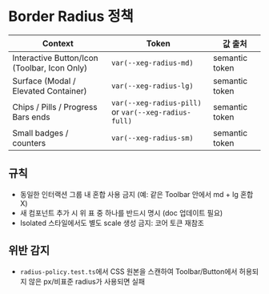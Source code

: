 # Border Radius 정책

| Context                                      | Token                                                | 값 출처        |
| -------------------------------------------- | ---------------------------------------------------- | -------------- |
| Interactive Button/Icon (Toolbar, Icon Only) | `var(--xeg-radius-md)`                               | semantic token |
| Surface (Modal / Elevated Container)         | `var(--xeg-radius-lg)`                               | semantic token |
| Chips / Pills / Progress Bars ends           | `var(--xeg-radius-pill)` or `var(--xeg-radius-full)` | semantic token |
| Small badges / counters                      | `var(--xeg-radius-sm)`                               | semantic token |

## 규칙

- 동일한 인터랙션 그룹 내 혼합 사용 금지 (예: 같은 Toolbar 안에서 md + lg 혼합
  X)
- 새 컴포넌트 추가 시 위 표 중 하나를 반드시 명시 (doc 업데이트 필요)
- Isolated 스타일에서도 별도 scale 생성 금지: 코어 토큰 재참조

## 위반 감지

- `radius-policy.test.ts`에서 CSS 원본을 스캔하여 Toolbar/Button에서 허용되지
  않은 px/비표준 radius가 사용되면 실패
